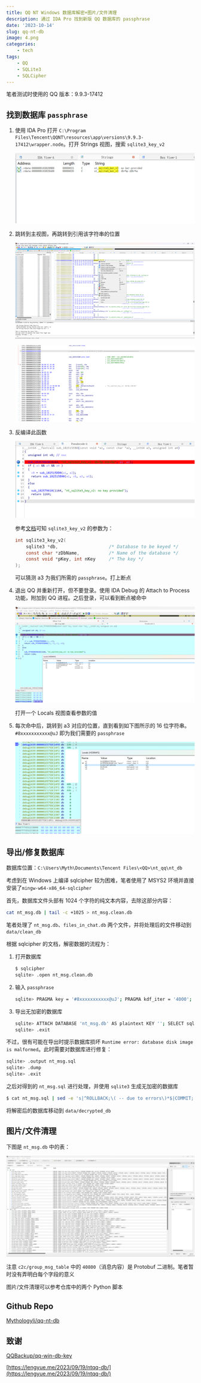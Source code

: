 ```yaml
---
title: QQ NT Windows 数据库解密+图片/文件清理
description: 通过 IDA Pro 找到新版 QQ 数据库的 passphrase
date: '2023-10-14'
slug: qq-nt-db
image: 4.png
categories:
    - tech
tags:
    - QQ
    - SQLite3
    - SQLCipher
---
```


笔者测试时使用的 QQ 版本：9.9.3-17412

## 找到数据库 `passphrase`

1. 使用 IDA Pro 打开 `C:\Program Files\Tencent\QQNT\resources\app\versions\9.9.3-17412\wrapper.node`。打开 Strings 视图，搜索 `sqlite3_key_v2`

    ![](1.png)

2. 跳转到主视图，再跳转到引用该字符串的位置

    ![](2.png)

    ![](3.png)

3. 反编译此函数

    ![](4.png)

    参考[文档](https://www.zetetic.net/sqlcipher/sqlcipher-api/#sqlite3_key)可知 `sqlite3_key_v2` 的参数为：

    ```c
    int sqlite3_key_v2(
        sqlite3 *db,                   /* Database to be keyed */
        const char *zDbName,           /* Name of the database */
        const void *pKey, int nKey     /* The key */
    );
    ```
   
    可以猜测 a3 为我们所需的 `passphrase`。打上断点

4. 退出 QQ 并重新打开，但不要登录。使用 IDA Debug 的 Attach to Process 功能，附加到 QQ 进程。之后登录，可以看到断点被命中

    ![](5.png)

    打开一个 Locals 视图查看参数的值

5. 每次命中后，跳转到 a3 对应的位置，直到看到如下图所示的 16 位字符串。`#8xxxxxxxxxxx@uJ` 即为我们需要的 `passphrase`

    ![](6.png)

## 导出/修复数据库

数据库位置：`C:\Users\Myth\Documents\Tencent Files\<QQ>\nt_qq\nt_db`

考虑到在 Windows 上编译 sqlcipher 较为困难，笔者使用了 MSYS2 环境并直接安装了`mingw-w64-x86_64-sqlcipher`

首先，数据库文件头部有 1024 个字符的纯文本内容，去除这部分内容：

```bash
cat nt_msg.db | tail -c +1025 > nt_msg.clean.db
```

笔者处理了 `nt_msg.db`、`files_in_chat.db` 两个文件，并将处理后的文件移动到 `data/clean_db`

根据 sqlcipher 的文档，解密数据的流程为：

1. 打开数据库

    ```bash
    $ sqlcipher
    sqlite> .open nt_msg.clean.db
    ```

2. 输入 `passphrase`

    ```bash
    sqlite> PRAGMA key = '#8xxxxxxxxxxx@uJ'; PRAGMA kdf_iter = '4000';
    ```

3. 导出无加密的数据库

    ```bash
    sqlite> ATTACH DATABASE 'nt_msg.db' AS plaintext KEY ''; SELECT sqlcipher_export('plaintext'); DETACH DATABASE plaintext;
    sqlite> .exit 
    ```

不过，很有可能在导出时提示数据库损坏 `Runtime error: database disk image is malformed`。此时需要对数据库进行修复：

```bash
sqlite> .output nt_msg.sql
sqlite> .dump
sqlite> .exit
```

之后对得到的 `nt_msg.sql` 进行处理，并使用 `sqlite3` 生成无加密的数据库

```bash
$ cat nt_msg.sql | sed -e 's|^ROLLBACK;\( -- due to errors\)*$|COMMIT;|g' | sqlite3 nt_msg.db
```
将解密后的数据库移动到 `data/decrypted_db`

## 图片/文件清理

下图是 `nt_msg.db` 中的表：

![](7.png)

注意 `c2c/group_msg_table` 中的 `40800`（消息内容）是 Protobuf 二进制。笔者暂时没有弄明白每个字段的意义

图片/文件清理可以参考仓库中的两个 Python 脚本

## Github Repo

[Mythologyli/qq-nt-db](https://github.com/Mythologyli/qq-nt-db)

## 致谢

[QQBackup/qq-win-db-key](https://github.com/QQBackup/qq-win-db-key)

[https://lengyue.me/2023/09/19/ntqq-db/](https://lengyue.me/2023/09/19/ntqq-db/)